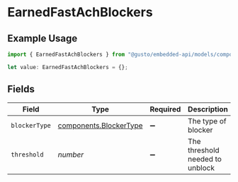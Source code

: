 # EarnedFastAchBlockers

## Example Usage

```typescript
import { EarnedFastAchBlockers } from "@gusto/embedded-api/models/components/paymentconfigs.js";

let value: EarnedFastAchBlockers = {};
```

## Fields

| Field                                                            | Type                                                             | Required                                                         | Description                                                      |
| ---------------------------------------------------------------- | ---------------------------------------------------------------- | ---------------------------------------------------------------- | ---------------------------------------------------------------- |
| `blockerType`                                                    | [components.BlockerType](../../models/components/blockertype.md) | :heavy_minus_sign:                                               | The type of blocker                                              |
| `threshold`                                                      | *number*                                                         | :heavy_minus_sign:                                               | The threshold needed to unblock                                  |